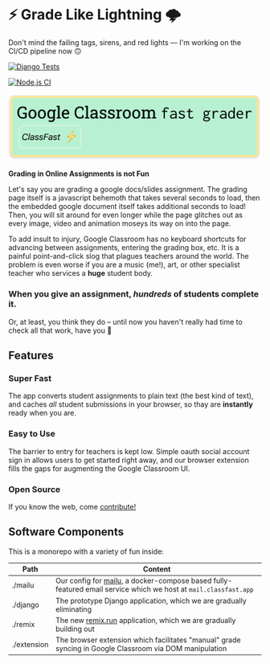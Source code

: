 # ⚡️ Grade Like Lightning 🌩

Don't mind the failing tags, sirens, and red lights –– I'm working on the
CI/CD pipeline now 🙃

[![Django Tests](https://github.com/jdevries3133/fast_grader/actions/workflows/django.yml/badge.svg)](https://github.com/jdevries3133/fast_grader/actions/workflows/django.yml)

[![Node.js CI](https://github.com/jdevries3133/fast_grader/actions/workflows/extension.yml/badge.svg)](https://github.com/jdevries3133/fast_grader/actions/workflows/extension.yml)

![Fast Grader Logo](./django/fast_grader/static/logo.png)

**Grading in Online Assignments is not Fun**

Let's say you are grading a google docs/slides assignment. The grading page
itself is a javascript behemoth that takes several seconds to load, then the
embedded google document itself takes additional seconds to load! Then, you
will sit around for even longer while the page glitches out as every image,
video and animation moseys its way on into the page.

To add insult to injury, Google Classroom has no keyboard shortcuts for
advancing between assignments, entering the grading box, etc. It is a painful
point-and-click slog that plagues teachers around the world. The problem
is even worse if you are a music (me!), art, or other specialist teacher who
services a **huge** student body.

### When you give an assignment, _hundreds_ of students complete it.

Or, at least, you think they do – until now you haven't really had time to
check all that work, have you 🤔

## Features

### Super Fast

The app converts student assignments to plain text (the best kind of text), and
caches _all_ student submissions in your browser, so thay are **instantly**
ready when you are.

### Easy to Use

The barrier to entry for teachers is kept low. Simple oauth social account
sign in allows users to get started right away, and our browser extension
fills the gaps for augmenting the Google Classroom UI.

### Open Source

If you know the web, come
[contribute!](https://github.com/jdevries3133/fast_grader)

## Software Components

This is a monorepo with a variety of fun inside:

| Path        | Content                                                                                                                             |
| ----------- | ----------------------------------------------------------------------------------------------------------------------------------- |
| ./mailu     | Our config for [mailu](https://mailu.io), a docker-compose based fully-featured email service which we host at `mail.classfast.app` |
| ./django    | The prototype Django application, which we are gradually eliminating                                                                |
| ./remix     | The new [remix.run](https://remix.run) application, which we are gradually building out                                             |
| ./extension | The browser extension which facilitates "manual" grade syncing in Google Classroom via DOM manipulation                             |
